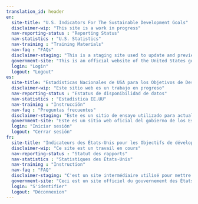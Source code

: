 ```yaml
---
translation_id: header
en:
  site-title: "U.S. Indicators For The Sustainable Development Goals"
  disclaimer-wip: "This site is a work in progress"
  nav-reporting-status : "Reporting Status"
  nav-statistics : "U.S. Statistics"
  nav-training : "Training Materials"
  nav-faq : "FAQs"
  disclaimer-staging: "This is a staging site used to update and preview indicator data"
  government-site: "This is an official website of the United States government"
  login: "Login"
  logout: "Logout"
es:
  site-title: "Estadísticas Nacionales de USA para los Objetivos de Desarrollo Sostenible de la ONU"
  disclaimer-wip: "Este sitio web es un trabajo en progreso"
  nav-reporting-status : "Estatus de disponibilidad de datos"
  nav-statistics : "Estadística EE.UU"
  nav-training : "Instrucción"
  nav-faq : "Preguntas frecuentes"
  disclaimer-staging: "Este es un sitio de ensayo utilizado para actualizar y obtener una vista previa de los datos del indicador"
  government-site: "Este es un sitio web oficial del gobierno de los Estados Unidos"
  login: "Iniciar sesión"
  logout: "Cerrar sesión"
fr:
  site-title: "Indicateurs des États-Unis pour les Objectifs de développement durable"
  disclaimer-wip: "Ce site est un travail en cours"
  nav-reporting-status : "Statut des rapports"
  nav-statistics : "Statistiques des États-Unis"
  nav-training : "Instruction"
  nav-faq : "FAQ"
  disclaimer-staging: "C'est un site intermédiaire utilisé pour mettre à jour et prévisualiser les données des indicateurs"
  government-site: "Ceci est un site officiel du gouvernement des États-Unis"
  login: "S'identifier"
  logout: "Déconnexion"
---
```

